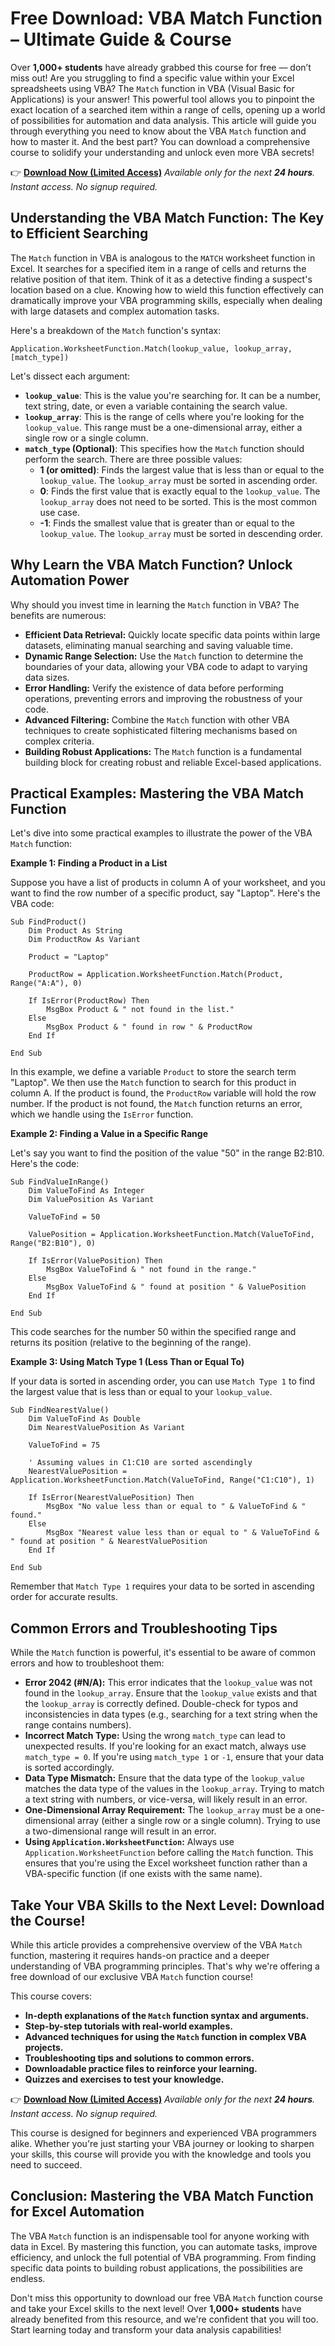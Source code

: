 # Free Download: VBA Match Function – Ultimate Guide & Course

Over **1,000+ students** have already grabbed this course for free — don’t miss out!
Are you struggling to find a specific value within your Excel spreadsheets using VBA? The `Match` function in VBA (Visual Basic for Applications) is your answer! This powerful tool allows you to pinpoint the exact location of a searched item within a range of cells, opening up a world of possibilities for automation and data analysis. This article will guide you through everything you need to know about the VBA `Match` function and how to master it. And the best part? You can download a comprehensive course to solidify your understanding and unlock even more VBA secrets!

👉 [**Download Now (Limited Access)**](https://udemywork.com/vba-match-function)
_Available only for the next **24 hours**. Instant access. No signup required._

## Understanding the VBA Match Function: The Key to Efficient Searching

The `Match` function in VBA is analogous to the `MATCH` worksheet function in Excel. It searches for a specified item in a range of cells and returns the relative position of that item. Think of it as a detective finding a suspect's location based on a clue. Knowing how to wield this function effectively can dramatically improve your VBA programming skills, especially when dealing with large datasets and complex automation tasks.

Here's a breakdown of the `Match` function's syntax:

```vba
Application.WorksheetFunction.Match(lookup_value, lookup_array, [match_type])
```

Let's dissect each argument:

*   **`lookup_value`**: This is the value you're searching for. It can be a number, text string, date, or even a variable containing the search value.
*   **`lookup_array`**: This is the range of cells where you're looking for the `lookup_value`. This range must be a one-dimensional array, either a single row or a single column.
*   **`match_type` (Optional)**: This specifies how the `Match` function should perform the search. There are three possible values:
    *   **1 (or omitted)**: Finds the largest value that is less than or equal to the `lookup_value`. The `lookup_array` must be sorted in ascending order.
    *   **0**: Finds the first value that is exactly equal to the `lookup_value`. The `lookup_array` does not need to be sorted. This is the most common use case.
    *   **-1**: Finds the smallest value that is greater than or equal to the `lookup_value`. The `lookup_array` must be sorted in descending order.

## Why Learn the VBA Match Function? Unlock Automation Power

Why should you invest time in learning the `Match` function in VBA? The benefits are numerous:

*   **Efficient Data Retrieval:** Quickly locate specific data points within large datasets, eliminating manual searching and saving valuable time.
*   **Dynamic Range Selection:**  Use the `Match` function to determine the boundaries of your data, allowing your VBA code to adapt to varying data sizes.
*   **Error Handling:** Verify the existence of data before performing operations, preventing errors and improving the robustness of your code.
*   **Advanced Filtering:**  Combine the `Match` function with other VBA techniques to create sophisticated filtering mechanisms based on complex criteria.
*   **Building Robust Applications:**  The `Match` function is a fundamental building block for creating robust and reliable Excel-based applications.

## Practical Examples: Mastering the VBA Match Function

Let's dive into some practical examples to illustrate the power of the VBA `Match` function:

**Example 1: Finding a Product in a List**

Suppose you have a list of products in column A of your worksheet, and you want to find the row number of a specific product, say "Laptop". Here's the VBA code:

```vba
Sub FindProduct()
    Dim Product As String
    Dim ProductRow As Variant

    Product = "Laptop"

    ProductRow = Application.WorksheetFunction.Match(Product, Range("A:A"), 0)

    If IsError(ProductRow) Then
        MsgBox Product & " not found in the list."
    Else
        MsgBox Product & " found in row " & ProductRow
    End If

End Sub
```

In this example, we define a variable `Product` to store the search term "Laptop". We then use the `Match` function to search for this product in column A. If the product is found, the `ProductRow` variable will hold the row number. If the product is not found, the `Match` function returns an error, which we handle using the `IsError` function.

**Example 2: Finding a Value in a Specific Range**

Let's say you want to find the position of the value "50" in the range B2:B10. Here's the code:

```vba
Sub FindValueInRange()
    Dim ValueToFind As Integer
    Dim ValuePosition As Variant

    ValueToFind = 50

    ValuePosition = Application.WorksheetFunction.Match(ValueToFind, Range("B2:B10"), 0)

    If IsError(ValuePosition) Then
        MsgBox ValueToFind & " not found in the range."
    Else
        MsgBox ValueToFind & " found at position " & ValuePosition
    End If

End Sub
```

This code searches for the number 50 within the specified range and returns its position (relative to the beginning of the range).

**Example 3: Using Match Type 1 (Less Than or Equal To)**

If your data is sorted in ascending order, you can use `Match Type 1` to find the largest value that is less than or equal to your `lookup_value`.

```vba
Sub FindNearestValue()
    Dim ValueToFind As Double
    Dim NearestValuePosition As Variant

    ValueToFind = 75

    ' Assuming values in C1:C10 are sorted ascendingly
    NearestValuePosition = Application.WorksheetFunction.Match(ValueToFind, Range("C1:C10"), 1)

    If IsError(NearestValuePosition) Then
        MsgBox "No value less than or equal to " & ValueToFind & " found."
    Else
        MsgBox "Nearest value less than or equal to " & ValueToFind & " found at position " & NearestValuePosition
    End If

End Sub
```

Remember that `Match Type 1` requires your data to be sorted in ascending order for accurate results.

## Common Errors and Troubleshooting Tips

While the `Match` function is powerful, it's essential to be aware of common errors and how to troubleshoot them:

*   **Error 2042 (#N/A):** This error indicates that the `lookup_value` was not found in the `lookup_array`. Ensure that the `lookup_value` exists and that the `lookup_array` is correctly defined. Double-check for typos and inconsistencies in data types (e.g., searching for a text string when the range contains numbers).
*   **Incorrect Match Type:** Using the wrong `match_type` can lead to unexpected results. If you're looking for an exact match, always use `match_type = 0`. If you're using `match_type 1` or `-1`, ensure that your data is sorted accordingly.
*   **Data Type Mismatch:** Ensure that the data type of the `lookup_value` matches the data type of the values in the `lookup_array`. Trying to match a text string with numbers, or vice-versa, will likely result in an error.
*   **One-Dimensional Array Requirement:** The `lookup_array` must be a one-dimensional array (either a single row or a single column). Trying to use a two-dimensional range will result in an error.
*   **Using `Application.WorksheetFunction`:** Always use `Application.WorksheetFunction` before calling the `Match` function. This ensures that you're using the Excel worksheet function rather than a VBA-specific function (if one exists with the same name).

## Take Your VBA Skills to the Next Level: Download the Course!

While this article provides a comprehensive overview of the VBA `Match` function, mastering it requires hands-on practice and a deeper understanding of VBA programming principles. That's why we're offering a free download of our exclusive VBA `Match` function course!

This course covers:

*   **In-depth explanations of the `Match` function syntax and arguments.**
*   **Step-by-step tutorials with real-world examples.**
*   **Advanced techniques for using the `Match` function in complex VBA projects.**
*   **Troubleshooting tips and solutions to common errors.**
*   **Downloadable practice files to reinforce your learning.**
*   **Quizzes and exercises to test your knowledge.**

👉 [**Download Now (Limited Access)**](https://udemywork.com/vba-match-function)
_Available only for the next **24 hours**. Instant access. No signup required._

This course is designed for beginners and experienced VBA programmers alike. Whether you're just starting your VBA journey or looking to sharpen your skills, this course will provide you with the knowledge and tools you need to succeed.

## Conclusion: Mastering the VBA Match Function for Excel Automation

The VBA `Match` function is an indispensable tool for anyone working with data in Excel. By mastering this function, you can automate tasks, improve efficiency, and unlock the full potential of VBA programming. From finding specific data points to building robust applications, the possibilities are endless.

Don't miss this opportunity to download our free VBA `Match` function course and take your Excel skills to the next level! Over **1,000+ students** have already benefited from this resource, and we're confident that you will too. Start learning today and transform your data analysis capabilities!
